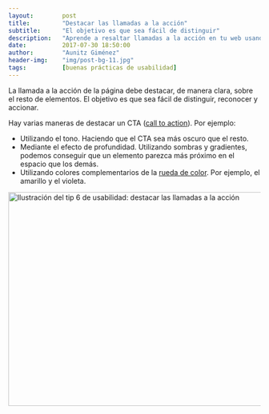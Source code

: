 ```yaml
---
layout:        post
title:         "Destacar las llamadas a la acción"
subtitle:      "El objetivo es que sea fácil de distinguir"
description:   "Aprende a resaltar llamadas a la acción en tu web usando tono, profundidad y colores para mejorar la conversión."
date:          2017-07-30 18:50:00
author:        "Aunitz Giménez"
header-img:    "img/post-bg-11.jpg"
tags:          [buenas prácticas de usabilidad]
---
```


<p>La llamada a la acción de la página debe destacar, de manera clara, sobre el resto de elementos. El objetivo es que sea fácil de distinguir, reconocer y accionar.</p>

<p>Hay varias maneras de destacar un CTA (<a href="https://en.wikipedia.org/wiki/Call_to_action_(marketing)#On_websites" target="_blank" rel="noopener noreferrer">call to action</a>). Por ejemplo:</p>

<ul>
    <li>Utilizando el tono. Haciendo que el CTA sea más oscuro que el resto.</li>
    <li>Mediante el efecto de profundidad. Utilizando sombras y gradientes, podemos conseguir que un elemento parezca más próximo en el espacio que los demás.</li>
    <li>Utilizando colores complementarios de la <a href="https://es.wikipedia.org/wiki/C%C3%ADrculo_crom%C3%A1tico" target="_blank" rel="noopener noreferrer">rueda de color</a>. Por ejemplo, el amarillo y el violeta.</li>
</ul>

<p><img src="{{ site.baseurl }}/img/tip-6-destacar-llamadas-a-la-accion.png" loading="lazy" alt="Ilustración del tip 6 de usabilidad: destacar las llamadas a la acción" width="722" height="428"></p>